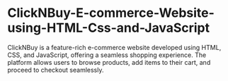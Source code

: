 # ClickNBuy-E-commerce-Website-using-HTML-Css-and-JavaScript
ClickNBuy is a feature-rich e-commerce website developed using HTML, CSS, and JavaScript, offering a seamless shopping experience. The platform allows users to browse products, add items to their cart, and proceed to checkout seamlessly.
